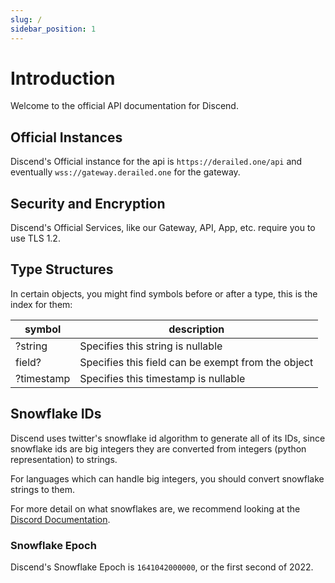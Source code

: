 ```yaml
---
slug: /
sidebar_position: 1
---
```


# Introduction
Welcome to the official API documentation for Discend.

## Official Instances
Discend's Official instance for the api is `https://derailed.one/api` and eventually `wss://gateway.derailed.one` for the gateway.

## Security and Encryption
Discend's Official Services, like our Gateway, API, App, etc. require you to use TLS 1.2.


## Type Structures
In certain objects, you might find symbols before or after a type, this is the index for them:

| symbol        | description                                         |
| ------------- | --------------------------------------------------- |
| ?string       | Specifies this string is nullable                   |
| field?        | Specifies this field can be exempt from the object  |
| ?timestamp    | Specifies this timestamp is nullable                |

## Snowflake IDs
Discend uses twitter's snowflake id algorithm to generate all of its IDs,
since snowflake ids are big integers they are converted from integers (python representation) to strings.

For languages which can handle big integers, you should convert snowflake strings to them.

For more detail on what snowflakes are, we recommend looking at the [Discord Documentation](https://discord.com/developers/docs/reference#snowflakes-snowflake-id-broken-down-in-binary).


### Snowflake Epoch
Discend's Snowflake Epoch is `1641042000000`, or the first second of 2022.
